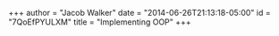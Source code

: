 +++
author = "Jacob Walker"
date = "2014-06-26T21:13:18-05:00"
id = "7QoEfPYULXM"
title = "Implementing OOP"
+++
